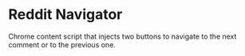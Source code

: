 # Reddit Navigator

Chrome content script that injects two buttons to navigate to the next comment or to the previous one.
